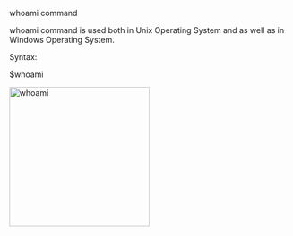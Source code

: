 whoami command

whoami command is used both in Unix Operating System and as well as in Windows Operating System.

Syntax:
 
  $whoami


<img width="250" alt="whoami" src="https://user-images.githubusercontent.com/92944722/157810776-b8dd6ef7-2398-4f7f-87ee-ea47f460ee37.png">
